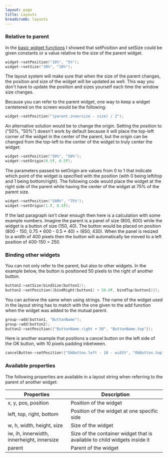 ```yaml
---
layout: page
title: Layouts
breadcrumb: layouts
---
```


### Relative to parent
In the [basic widget functions](../basic-widget-functions/) I showed that setPosition and setSize could be given constants or a value relative to the size of the parent widget.
```c++
widget->setPosition("10%", "5%");
widget->setSize("30%", "10%");
```

The layout system will make sure that when the size of the parent changes, the position and size of the widget will be updated as well. This way you don't have to update the position and sizes yourself each time the window size changes.

Because you can refer to the parent widget, one way to keep a widget centetered on the screen would be the following:
```c++
widget->setPosition("(parent.innersize - size) / 2");
```

An alternative solution would be to change the origin. Setting the position to ("50%, "50%") doesn't work by default because it will place the top-left corner of the widget in the center of the parent, but the origin can be changed from the top-left to the center of the widget to truly center the widget:
```c++
widget->setPosition("50%", "50%");
widget->setOrigin(0.5f, 0.5f);
```

The parameters passed to setOrigin are values from 0 to 1 that indicate which point of the widget is specified with the position (with 0 being left/top and 1 being bottom/right). The following code would place the widget at the right side of the parent while having the center of the widget at 75% of the parent size.
```c++
widget->setPosition("100%", "75%");
widget->setOrigin(1.f, 0.5f);
```

If the last paragraph isn't clear enough then here is a calculation with some example numbers. Imagine the parent is a panel of size (800, 600) while the widget is a button of size (150, 40). The button would be placed on position (800 - 150, 0.75 * 600 - 0.5 * 40) = (650, 430). When the panel is resized to a width of 400 pixels then the button will automatically be moved to a left position of 400-150 = 250.


### Binding other widgets
You can not only refer to the parent, but also to other widgets. In the example below, the button is positioned 50 pixels to the right of another button.
```c++
button2->setSize(bindSize(button1));
button2->setPosition({bindRight(button1) + 50.0f, bindTop(button1)});
```

You can achieve the same when using strings. The name of the widget used in the layout string has to match with the one given to the add function when the widget was added to the mutual parent.
```c++
group->add(button1, "ButtonName");
group->add(button2);
button2->setPosition({"ButtonName.right + 50", "ButtonName.top"});
```

Here is another example that positions a cancel button on the left side of the OK button, with 10 pixels padding inbetween.
```c++
cancelButton->setPosition({"OkButton.left - 10 - width", "OkButton.top"});
```

### Available properties

The following properties are available in a layout string when referring to the parent of another widget:

<table class="with-borders">
  <thead>
    <tr>
      <th>Properties</th>
      <th>Description</th>
    </tr>
  </thead>
  <tbody>
    <tr>
      <td>x, y, pos, position</td>
      <td>Position of the widget</td>
    </tr>
    <tr>
      <td>left, top, right, bottom</td>
      <td>Position of the widget at one specific side</td>
    </tr>
    <tr>
      <td>w, h, width, height, size</td>
      <td>Size of the widget</td>
    </tr>
    <tr>
      <td>iw, ih, innerwidth, innerheight, innersize</td>
      <td>Size of the container widget that is available to child widgets inside it</td>
    </tr>
    <tr>
      <td>parent</td>
      <td>Parent of the widget</td>
    </tr>
  </tbody>
</table>
